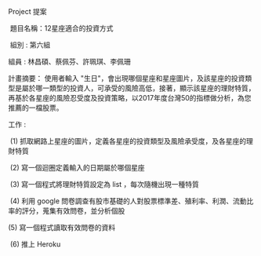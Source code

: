 

Project 提案

 題目名稱：12星座適合的投資方式
 
 組別 : 第六組
 
 組員 : 林昌碩、蔡佩芬、許珮琪、李佩珊
 
 計畫摘要：
  使用者輸入 "生日"，會出現哪個星座和星座圖片，及該星座的投資類型是屬於哪一類型的投資人，可承受的風險高低，接著，顯示該星座的理財特質，再基於各星座的風險忍受度及投資策略，以2017年度台灣50的指標做分析，為您推薦的一檔股票。
 
 工作 : 
 
  (1) 抓取網路上星座的圖片，定義各星座的投資類型及風險承受度，及各星座的理財特質
  
  
  (2) 寫一個迴圈定義輸入的日期屬於哪個星座
  
  
  (3) 寫一個程式將理財特質設定為 list ，每次隨機出現一種特質
  
  
  (4) 利用 google 問卷調查有股市基礎的人對股票標準差、殖利率、利潤、流動比率的評分，蒐集有效問卷，並分析個股
  
  
  (5) 寫一個程式讀取有效問卷的資料
  
  
  (6) 推上 Heroku

